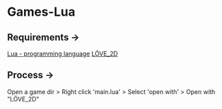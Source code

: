 # Games-Lua

## Requirements ->
[Lua - programming language](https://www.lua.org/download.html)
[LÖVE_2D](https://love2d.org)

## Process ->
Open a game dir > Right click 'main.lua' > Select 'open with' > Open with "LÖVE_2D"
